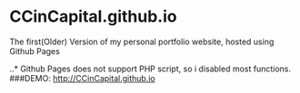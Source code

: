 # CCinCapital.github.io
The first(Older) Version  of my personal portfolio website, hosted using Github Pages

..* Github Pages does not support PHP script, so i disabled most functions.
###DEMO: http://CCinCapital.github.io

